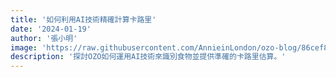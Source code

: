 ```yaml
---
title: '如何利用AI技術精確計算卡路里'
date: '2024-01-19'
author: '張小明'
image: 'https://raw.githubusercontent.com/AnnieinLondon/ozo-blog/86cef86a96a18d4bb9c6f4ba07e83847416e4ba6/%E5%81%A5%E8%BA%AB%E7%8B%82%E4%BA%BA%E5%BD%A2%E8%B1%A1%E5%9C%96-%E5%A5%B3%E9%B9%BF(%E6%9C%8D%E5%8B%99%E5%B0%8D%E8%B1%A1).webp'
description: '探討OZO如何運用AI技術來識別食物並提供準確的卡路里估算。'
---
```

